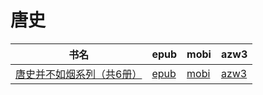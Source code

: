 # 唐史

| 书名 | epub | mobi | azw3 |
| --- | --- | --- | --- |
| [唐史并不如烟系列（共6册）](http://ct.dalanmei.com/f/31084289-571737817-03a673) | [epub](http://ct.dalanmei.com/f/31084289-571737817-03a673) | [mobi](http://ct.dalanmei.com/f/31084289-571603013-0128bf) | [azw3](http://ct.dalanmei.com/f/31084289-571917084-ce2ab1) |
